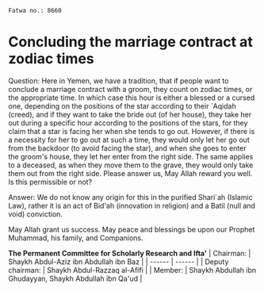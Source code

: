 
```
Fatwa no.: 8660 
```

# Concluding the marriage contract at zodiac times

Question: 
Here in Yemen, we have a tradition, that if people want to conclude a marriage contract with a groom, they count on zodiac times, or the appropriate time. In which case this hour is either a blessed or a cursed one, depending on the positions of the star according to their `Aqidah (creed), and if they want to take the bride out (of her house), they take her out during a specific hour according to the positions of the stars, for they claim that a star is facing her when she tends to go out. However, if there is a necessity for her to go out at such a time, they would only let her go out from the backdoor (to avoid facing the star), and when she goes to enter the groom's house, they let her enter from the right side. The same applies to a deceased, as when they move them to the grave, they would only take them out from the right side. Please answer us, May Allah reward you well. Is this permissible or not?  

Answer: 
We do not know any origin for this in the purified Shari`ah (Islamic Law), rather it is an act of Bid'ah (innovation in religion) and a Batil (null and void) conviction. 

May Allah grant us success. May peace and blessings be upon our Prophet Muhammad, his family, and Companions. 

**The Permanent Committee for Scholarly Research and Ifta'** 
| Chairman: | Shaykh Abdul-Aziz ibn Abdullah ibn Baz |
| ------ | ------ |
| Deputy chairman: | Shaykh Abdul-Razzaq al-Afifi |
| Member: | Shaykh Abdullah ibn Ghudayyan, Shaykh Abdullah ibn Qa'ud |

[Source]: <https://www.alifta.gov.sa/En/IftaContents/PermanentCommitee/Pages/FatawaDetails.aspx?cultStr=en&View=Page&PageID=7224&PageNo=1&BookID=7>
[Alifta official website]: <https://www.alifta.gov.sa>

[Instagram]: <https://instagram.com/Alsalafiyyah>
[Email]: <alsalafiyyah@icloud.com>

